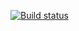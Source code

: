 [![Build status](https://ci.appveyor.com/api/projects/status/8yrf0m91yyl29mts?svg=true)](https://ci.appveyor.com/project/dmitriy-nekr/page-objects)
